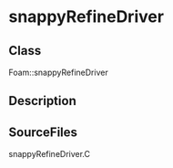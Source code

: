 # snappyRefineDriver 
## Class
Foam::snappyRefineDriver

## Description

## SourceFiles
snappyRefineDriver.C

